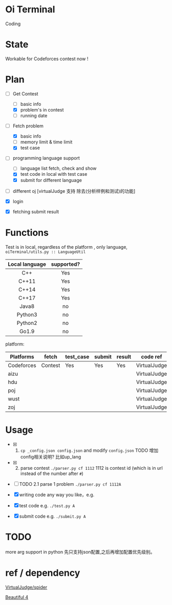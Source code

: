 # Oi Terminal

Coding

# State

Workable for Codeforces contest now !

# Plan

- [ ] Get Contest
    - [ ] basic info
    - [x] problem's in contest
    - [ ] running date
    
- [ ] Fetch problem
    - [x] basic info
    - [ ] memory limit & time limit
    - [x] test case
       
- [ ] programming language support
    - [ ] language list fetch, check and show
    - [x] test code in local with test case
    - [x] submit for different language

- [ ] different oj [virtualJudge 支持 除去(分析样例和测试)的功能]

- [x] login

- [x] fetching submit result

# Functions

Test is in local, regardless of the platform , only language, `oiTerminal/utils.py :: LanguageUtil`

|Local language|supported?|
|:---:|:---:|
|C++|Yes|
|C++11|Yes|
|C++14|Yes|
|C++17|Yes|
|Java8|no|
|Python3|no|
|Python2|no|
|Go1.9|no|

platform:

|Platforms|fetch|test_case|submit|result|code ref|
|---|---|---|---|---|---|
|Codeforces|Contest|Yes|Yes|Yes|VirtualJudge|
|aizu| | | | |VirtualJudge|
|hdu| | | | |VirtualJudge|
|poj| | | | |VirtualJudge|
|wust| | | | |VirtualJudge|
|zoj| | | | |VirtualJudge|

# Usage

- [x] 1. `cp _config.json config.json` and modify `config.json` TODO 增加config相关说明? 比如up_lang

- [x] 2. parse contest `./parser.py cf 1112` 1112 is contest id (which is in url instead of the number after `#`)

- [ ] TODO 2.1 parse 1 problem `./parser.py cf 1112A`

- [x] writing code any way you like，e.g.

- [x] test code e.g. `./test.py A`

- [x] submit code e.g. `./submit.py A`


# TODO

more arg support in python 先只支持json配置,之后再增加配置优先级别。


# ref / dependency

[VirtualJudge/spider](https://github.com/VirtualJudge/spider)

[Beautiful 4](https://www.crummy.com/software/BeautifulSoup/bs4/doc/)
